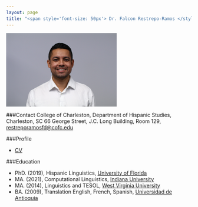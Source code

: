 ```yaml
---
layout: page
title: "<span style='font-size: 50px'> Dr. Falcon Restrepo-Ramos </style>"
---
```


<img align="center" width="300" height="200" src="/assets/img/Perfil.jpg">


###Contact
College of Charleston, Department of Hispanic Studies, Charleston, SC
66 George Street, J.C. Long Building, Room 129, restreporamosfd@cofc.edu

###Profile
* [CV](FalconCVProfessor.pdf)

###Education
* PhD. (2019), Hispanic Linguistics, [University of Florida](https://spanishandportuguese.ufl.edu/)
* MA. (2021), Computational Linguistics, [Indiana University](https://cl.indiana.edu/)
* MA. (2014), Linguistics and TESOL, [West Virginia University](https://worldlanguages.wvu.edu/)
* BA. (2009), Translation English, French, Spanish, [Universidad de Antioquia](http://www.udea.edu.co/wps/portal/udea/web/inicio/unidades-academicas/idiomas)
